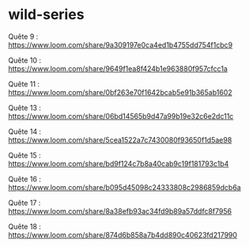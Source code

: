 # wild-series

Quête 9 : https://www.loom.com/share/9a309197e0ca4ed1b4755dd754f1cbc9

Quête 10 : https://www.loom.com/share/9649f1ea8f424b1e963880f957cfcc1a

Quête 11 : https://www.loom.com/share/0bf263e70f1642bcab5e91b365ab1602

Quête 13 : https://www.loom.com/share/06bd14565b9d47a99b19e32c6e2dc11c

Quête 14 : https://www.loom.com/share/5cea1522a7c7430080f93650f1d5ae98

Quête 15 : https://www.loom.com/share/bd9f124c7b8a40cab9c19f181793c1b4

Quête 16 : https://www.loom.com/share/b095d45098c24333808c2986859dcb6a

Quête 17 : https://www.loom.com/share/8a38efb93ac34fd9b89a57ddfc8f7956

Quête 18 : https://www.loom.com/share/874d6b858a7b4dd890c40623fd217990
